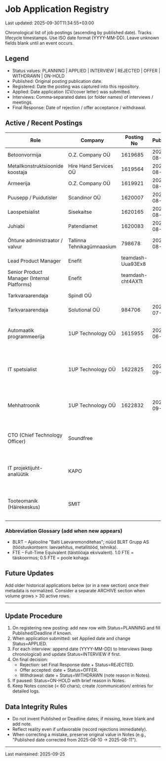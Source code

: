 # Job Application Registry

Last updated: 2025-09-30T11:34:55+03:00

Chronological list of job postings (ascending by published date). Tracks lifecycle timestamps. Use ISO date format (YYYY-MM-DD). Leave unknown fields blank until an event occurs.

## Legend

- Status values: PLANNING | APPLIED | INTERVIEW | REJECTED | OFFER | WITHDRAWN | ON-HOLD
- Published: Original posting publication date.
- Registered: Date the posting was captured into this repository.
- Applied: Date application (CV/cover letter) was submitted.
- Interviews: Comma‑separated dates (or folder names) of interviews / meetings.
- Final Response: Date of rejection / offer acceptance / withdrawal.

## Active / Recent Postings

| Role                             | Company                    | Posting No | Published  | Deadline   | Registered | Applied    | Interviews | Final Response | Status   | Notes                                    |
| -------------------------------- | -------------------------- | ---------- | ---------- | ---------- | ---------- | ---------- | ---------- | -------------- | -------- | ---------------------------------------- |
| Betoonvormija                    | O.Z. Company OÜ            | 1619685    | 2025-08-06 | 2025-09-04 | 2025-08-12 |            |            |                | PLANNING | Renditöö BETONEKS                        |
| Metallkonstruktsioonide koostaja | Hire Hand Services OÜ      | 1619564    | 2025-08-06 | 2025-09-05 | 2025-08-12 |            |            |                | PLANNING | DEFER (fookus IT); BLRT; 5 kohta         |
| Armeerija                        | O.Z. Company OÜ            | 1619921    | 2025-08-08 | 2025-09-05 | 2025-08-12 |            |            |                | PLANNING | Renditöö BETONEKS                        |
| Puusepp / Puidutisler            | Scandinor OÜ               | 1620007    | 2025-08-08 | 2025-09-07 | 2025-08-12 |            |            |                | PLANNING | 4 openings                               |
| Laospetsialist                   | Sisekaitse                 | 1620165    | 2025-08-11 | 2025-08-21 | 2025-08-12 |            |            |                | PLANNING | Archive captured 2025-08-12              |
| Juhiabi                          | Patendiamet                | 1620083    | 2025-08-11 | 2025-08-24 | 2025-08-12 |            |            |                | PLANNING | Verbatim text provided by user           |
| Õhtune administraator / valvur   | Tallinna Tehnikagümnaasium | 798678     | 2025-08-11 | 2025-08-14 | 2025-08-12 | 2025-08-14 |            |                | APPLIED  | Evening shift, 0.5 FTE (half-time), €443 |
| Lead Product Manager             | Enefit                     | teamdash-Uua93Ex8 |            | 2025-08-17 | 2025-08-14 |            |            | 2025-08-27     | REJECTED | Teamdash posting                         |
| Senior Product Manager (Internal Platforms) | Enefit           | teamdash-cht4AXTt |            | 2025-08-31 | 2025-08-14 |            |            |                | PLANNING | Teamdash posting                         |
| Tarkvaraarendaja                 | Spindl OÜ                  |            |            |            | 2025-08-28 | 2025-08-28 |            |                | APPLIED  |                                          |
| Tarkvaraarendaja                 | Solutional OÜ              | 984706     | 2025-07-30 | 2025-08-29 | 2025-08-28 |            |            |                | PLANNING |                                          |
| Automaatik programmeerija        | 1UP Technology OÜ          | 1615955    | 2025-06-27 | 2025-09-17 | 2025-09-10 | 2025-09-17 | 2025-09-26 |                | INTERVIEW| Background research complete; €1900; üle Eesti; automatiseerimine       |
| IT spetsialist                   | 1UP Technology OÜ          | 1622825    | 2025-09-05 | 2025-09-19 | 2025-09-10 | 2025-09-17 | 2025-09-26 |                | INTERVIEW| Background research complete; €800-1800; osakoormus; Tallinn; Python    |
| Mehhatroonik                     | 1UP Technology OÜ          | 1622832    | 2025-09-05 | 2025-09-19 | 2025-09-10 | 2025-09-17 | 2025-09-26 |                | INTERVIEW| PRIMARY FOCUS in interview; €1200-2000; decision expected by Oct 3      |
| CTO (Chief Technology Officer)   | Soundfree                  |            |            |            | 2025-09-15 |            | 2025-09-17 |                | INTERVIEW| Introduced by Otto Mättas; informal meeting at office Haabersti 5       |
| IT projektijuht-analüütik        | KAPO                       |            |            | 2025-09-30 | 2025-09-29 | 2025-09-29 |            |                | APPLIED  | Riigisaladus, julgeolekukontroll; BPMN/UML; motiv. avaldus + CV + palk |
| Tooteomanik (Häirekeskus)        | SMIT                       |            |            | 2025-10-08 | 2025-09-29 | 2025-09-30 |            |                | APPLIED  | Product Owner; häirekeskus 112; riigi IT; Scrum/Agile; €3000-4000     |

### Abbreviation Glossary (add when new appears)

- BLRT – Ajalooline "Balti Laevaremonditehas"; nüüd BLRT Grupp AS (tööstuskontsern: laevaehitus, metallitööd, tehnika).
- FTE – Full-Time Equivalent (täistööaja ekvivalent). 1.0 FTE = täiskoormus; 0.5 FTE = poole kohaga.

## Future Updates

Add older historical applications below (or in a new section) once their metadata is normalized. Consider a separate ARCHIVE section when volume grows > 30 active rows.

---

## Update Procedure

1. On registering new posting: add new row with Status=PLANNING and fill Published/Deadline if known.
2. When application submitted: set Applied date and change Status=APPLIED.
3. For each interview: append date (YYYY-MM-DD) to Interviews (keep chronological) and update Status=INTERVIEW if first.
4. On final decision:
   - Rejection: set Final Response date + Status=REJECTED.
   - Offer accepted: date + Status=OFFER.
   - Withdrawal: date + Status=WITHDRAWN (note reason in Notes).
5. If paused: Status=ON-HOLD with brief reason in Notes.
6. Keep Notes concise (< 60 chars); create /communication/ entries for detailed logs.

## Data Integrity Rules

- Do not invent Published or Deadline dates; if missing, leave blank and add note.
- Reflect reality even if unfavorable (record rejections immediately).
- When correcting a mistake, preserve original value in Notes (e.g., "Published date corrected from 2025-08-10 → 2025-08-11").

---

Last maintained: 2025-09-25
